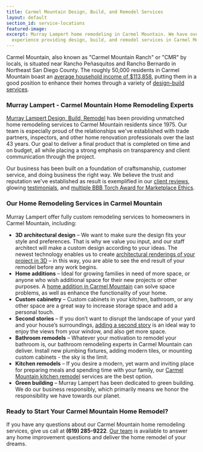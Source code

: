 ```yaml
---
title: Carmel Mountain Design, Build, and Remodel Services
layout: default
section_id: service-locations
featured-image: 
excerpt: Murray Lampert home remodeling in Carmel Mountain. We have over 40 years
  experience providing design, build, and remodel services in Carmel Mountain.
---
```


Carmel Mountain, also known as "Carmel Mountain Ranch" or "CMR" by locals, is situated near Rancho Peñasquitos and Rancho Bernardo in Northeast San Diego County. The roughly 50,000 residents in Carmel Mountain boast an [average household income of $113,858](https://www.point2homes.com/US/Neighborhood/CA/San-Diego/Carmel-Mountain-Demographics.html), putting them in a good position to enhance their homes through a variety of [design-build services](/design-build-services-san-diego).

### Murray Lampert - Carmel Mountain Home Remodeling Experts

[Murray Lampert Design, Build, Remodel](/) has been providing unmatched home remodeling services to Carmel Mountain residents since 1975. Our team is especially proud of the relationships we've established with trade partners, inspectors, and other home renovation professionals over the last 43 years. Our goal to deliver a final product that is completed on time and on budget, all while placing a strong emphasis on transparency and client communication through the project.

Our business has been built on a foundation of craftsmanship, customer service, and doing business the right way. We believe the trust and reputation we've established as result is exemplified in our [client reviews](/reviews), glowing [testimonials](/testimonials), and [multiple BBB Torch Award for Marketplace Ethics](/another-better-business-bureau-torch-award/).

### Our Home Remodeling Services in Carmel Mountain

Murray Lampert offer fully custom remodeling services to homeowners in Carmel Mountain, including:

- **3D architectural design** – We want to make sure the design fits your style and preferences. That is why we value you input, and our staff architect will make a custom design according to your ideas. The newest technology enables us to create [architectural renderings of your project in 3D](/3d-architectural-rendering-services) – in this way, you are able to see the end result of your remodel before any work begins.
- **Home additions** – Ideal for growing families in need of more space, or anyone who wish additional space for their new projects or other purposes. A [home addition in Carmel Mountain](/home-additions-carmel-mountain) can solve space problems, as well as enhance the functionality of your home.
- **Custom cabinetry** – Custom cabinets in your kitchen, bathroom, or any other space are a great way to increase storage space and add a personal touch.
- **Second stories** – If you don’t want to disrupt the landscape of your yard and your house’s surroundings, [adding a second story](/san-diego-second-story-addition) is an ideal way to enjoy the views from your window, and also get more space.
- **Bathroom remodels** – Whatever your motivation to remodel your bathroom is, our bathroom remodeling experts in Carmel Mountain can deliver. Install new plumbing fixtures, adding modern tiles, or mounting custom cabinets - the sky is the limit.
- **Kitchen remodels** – If you desire a modern, yet warm and inviting place for preparing meals and spending time with your family, our [Carmel Mountain kitchen remodel](/kitchen-remodel-carmel-mountain) services are the best option.
- **Green building** – Murray Lampert has been dedicated to green building. We do our business responsibly, which primarily means we honor the responsibility we have towards our planet.

### Ready to Start Your Carmel Mountain Home Remodel?

If you have any questions about our Carmel Mountain home remodeling services, give us call at **(619) 285-9222**. [Our team](/about-murray-lampert-design-build-remodel#team-members) is available to answer any home improvement questions and deliver the home remodel of your dreams.
